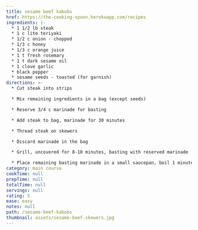 ```yaml
---
title: sesame beef kabobs
href: https://the-cooking-spoon.herokuapp.com/recipes
ingredients: |-
  * 1 1/2 lb steak
  * 1 c lite teriyaki
  * 1/2 c onion - chopped
  * 1/3 c honey
  * 1/3 c orange juice
  * 1 t fresh rosemary
  * 1 t dark sesame oil
  * 1 clove garlic
  * black pepper
  * sesame seeds - toasted (for garnish)
directions: >-
  * Cut steak into strips

  * Mix remaining ingredients in a bag (except seeds)

  * Reserve 3/4 c marinade for basting

  * Add steak to bag, marinade for 30 minutes

  * Thread steak on skewers

  * Discard marinade in the bag

  * Grill, uncovered for 8-10 minutes, basting with reserved marinade

  * Place remaining basting marinade in a small saucepan, boil 1 minute, spoon over beef, sprinkle with sesame seeds
category: main course
cookTime: null
prepTime: null
totalTime: null
servings: null
rating: 5
ease: easy
notes: null
path: /sesame-beef-kabobs
thumbnail: assets/sesame-beef-skewers.jpg
---
```

